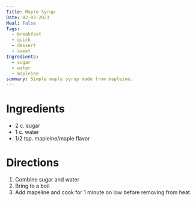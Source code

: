 ```yaml
---
Title: Maple Syrup
Date: 02-03-2023
Meal: False
Tags:
  - breakfast
  - quick
  - dessert
  - sweet
Ingredients:
  - sugar
  - water
  - mapleine
summary: Simple maple syrup made from mapleine.
---
```


# Ingredients
- 2 c. sugar
- 1 c. water
- 1/2 tsp. mapleine/maple flavor

# Directions
1. Combine sugar and water
2. Bring to a boil
3. Add mapeline and cook for 1 minute on low before removing from heat

